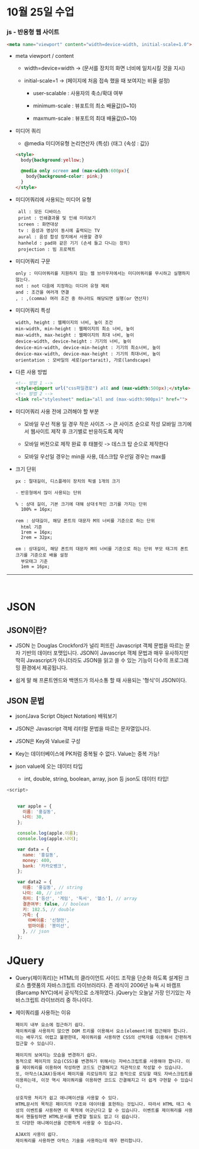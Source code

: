 # 10월 25일 수업

### js - 반응형 웹 사이트

```html
<meta name="viewport" content="width=device-width, initial-scale=1.0">
```
- meta viewport / content
  - width=device=width -> (문서를 장치의 화면 너비에 일치시킬 것을 지시)

  - initial-scale=1 -> (페이지에 처음 접속 했을 때 보여지는 비율 설정)
    - user-scalable : 사용자의 축소/확대 여부

    - minimum-scale : 뷰포트의 최소 배율값(0~10)

    - maxmum-scale : 뷰포트의 최대 배율값(0~10)

- 미디어 쿼리

  - @media 미디어유형 논리연산자 (특성) {태그 {속성 : 값}}
  ```html
  <style>
    body{background:yellow;}

    @media only screen and (max-width:600px){
      body{background-color: pink;}
    }
  </style>
  ```
-  미디어쿼리에 사용되는 미디어 유형
    
        all : 모든 디바이스
        print : 인쇄결과물 및 인쇄 미리보기
        screen : 화면대상
        tv : 음성과 영상이 동시에 출력되는 TV
        aural : 음성 합성 장치에서 사용할 경우
        hanheld : pad와 같은 기기 (손세 들고 다니는 장치)
        projection : 빔 프로젝트

- 미디어쿼리 구문
          
      only : 미디어쿼리를 지원하지 않는 웹 브라우저에서는 미디어쿼리를 무시하고 실행하지 않는다.
      not : not 다음에 지정하는 미디어 유형 제외
      and : 조건을 여러개 연결
      , : ,(comma) 여러 조건 중 하나라도 해당되면 실행(or 연산자)

- 미디어쿼리 특성

      width, height : 웹페이지의 너비, 높이 조건
      min-width, min-height : 웹페이지의 최소 너비, 높이
      max-width, max-height : 웹페이지의 최대 너비, 높이
      device-width, device-height : 기기의 너비, 높이
      device-min-width, device-min-height : 기기의 최소너비, 높이
      device-max-width, device-max-height : 기기의 최대너비, 높이
      orientation : 모바일의 세로(portarait), 가로(landscape)


- 다른 사용 방법

  ```html
  <!-- 방법 1 -->
  <style>@import url("css파일경로") all and (max-width:500px);</style>
  <!-- 방법 2 -->
  <link rel="stylesheet" media="all and (max-width:900px)" href="">
  ```

- 미디어쿼리 사용 전에 고려해야 할 부분

    - 모바일 우선 적용 일 경우 작은 사이즈 -> 큰 사이즈 순으로 작성
      모바일 크기에서 웹사이트 제작 후 크기별로 반응하도록 제작

    - 모바일 버전으로 제작 완료 후 태블릿 -> 데스크 탑 순으로 제작한다

    - 모바일 우선일 경우는 min을 사용,
      데스크탑 우선일 경우는 max를


- 크기 단위
      
      px : 절대길이, 디스플레이 장치의 픽셀 1개의 크기

      - 반응형에서 많이 사용되는 단위

      % : 상대 길이, 기본 크기에 대해 상대ㅔ적인 크기를 가지는 단위
        100% = 16px;

      rem : 상대길이, 해당 폰트의 대문자 M의 너비를 기준으로 하는 단위
        html 기준
        1rem = 16px;
        2rem = 32px;

      em : 상대길이, 해당 폰트의 대문자 M의 너비를 기준으로 하는 단위 부모 태그의 폰트 크기를 기준으로 배율 설정
        부모태그 기준
        1em = 16px;


------
<br>

# JSON

## JSON이란?
- JSON 는 Douglas Crockford가 널리 퍼뜨린 Javascript 객체 문법을 따르는 문자 기반의 데이터 포맷입니다. JSON이 Javascript 객체 문법과 매우 유사하지만 딱히 Javascript가 아니더라도 JSON을 읽고 쓸 수 있는 기능이 다수의 프로그래밍 환경에서 제공됩니다.

- 쉽게 말 해 프론트엔드와 백엔드가 의사소통 할 때 사용되는 '형식'이 JSON이다.

## JSON 문법 
- json(Java Script Object Notation) 배워보기

- JSON은 Javascript 객체 리터럴 문법을 따르는 문자열입니다.

- JSON은 Key와 Value로 구성 

- Key는 데이터베이스에 PK처럼 중복될 수 없다. Value는 중복 가능!

- json value에 오는 데이터 타입 
  - int, double, string, boolean, array, json 등 json도 데이터 타입!
```js
<script>
    

    var apple = {
      이름: '홍길동',
      나이: 30,
    };

    console.log(apple.이름);
    console.log(apple.나이);

    var data = {
      name: '홍길동',
      money: 400,
      bank: '카카오뱅크',
    };

    var data2 = {
      이름: '홍길동', // string
      나이: 40, // int
      취미: ['등산', '게임', '독서', '헬스'], // array
      결혼여부: false, // boolean
      키: 182.5, // double
      가족: {
        아빠이름: '신형만',
        엄마이름: '봉미선',
      }, // json
    };
```

# JQuery

- Query(제이쿼리)는 HTML의 클라이언트 사이드 조작을 단순화 하도록 설계된 크로스 플랫폼의 자바스크립트 라이브러리다. 존 레식이 2006년 뉴욕 시 바캠프(Barcamp NYC)에서 공식적으로 소개하였다. jQuery는 오늘날 가장 인기있는 자바스크립트 라이브러리 중 하나이다. 

- 제이쿼리를 사용하는 이유

      페이지 내부 요소에 접근하기 쉽다.
      제이쿼리를 사용하지 않으면 DOM 트리를 이용해서 요소(element)에 접근해야 합니다. 이는 배우기도 어렵고 불편한데, 제이쿼리를 사용하면 CSS의 선택자를 이용해서 간편하게 접근할 수 있습니다.

      페이지의 보여지는 모습을 변경하기 쉽다.
      동적으로 페이지의 모습(CSS)를 변경하기 위해서는 자바스크립트를 사용해야 합니다. 이를 제이쿼리를 이용하여 작성하면 코드도 간결해지고 직관적으로 작성할 수 있습니다.
      또, 아작스(AJAX)등에서 페이지를 리로딩하지 않고 동적으로 로딩할 때도 자바스크립트를 이용하는데, 이것 역시 제이쿼리를 이용하면 코드도 간결해지고 더 쉽게 구현할 수 있습니다.

      상호작용 처리가 쉽고 애니메이션을 사용할 수 있다.
      HTML문서의 목적은 페이지의 구조와 데이터를 표현하는 것입니다. 따라서 HTML 태그 속성의 이벤트를 사용하면 이 목적에 어긋난다고 할 수 있습니다. 이벤트를 제이쿼리를 사용해서 핸들링하면 HTML문서를 변경할 필요도 없고 더 쉽습니다.
      또 다양한 애니메이션을 간편하게 사용할 수 있습니다.

      AJAX의 사용이 쉽다.
      제이쿼리를 사용하면 아작스 기술을 사용하는데 매우 편리합니다.